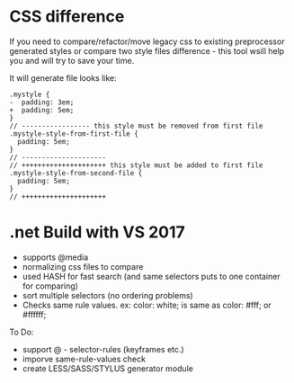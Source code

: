 # CSS difference


If you need to compare/refactor/move legacy css to existing preprocessor generated styles or compare two style files difference - this tool wsill help you and will try to save your time.

It will generate file looks like:
```
.mystyle {
-  padding: 3em;
+  padding: 5em;
}
// ----------------- this style must be removed from first file
.mystyle-style-from-first-file {
  padding: 5em;
}
// ---------------------
// +++++++++++++++++++++ this style must be added to first file
.mystyle-style-from-second-file {
  padding: 5em;
}
// +++++++++++++++++++++
```
# .net Build with VS 2017
  * supports @media
  * normalizing css files to compare
  * used HASH for fast search (and same selectors puts to one container for comparing)
  * sort multiple selectors (no ordering problems)
  * Checks same rule values. ex: color: white; is same as color: #fff; or #ffffff;

 To Do:
 *  support @ - selector-rules (keyframes etc.)
 *  imporve same-rule-values check
 *  create LESS/SASS/STYLUS generator module
  
